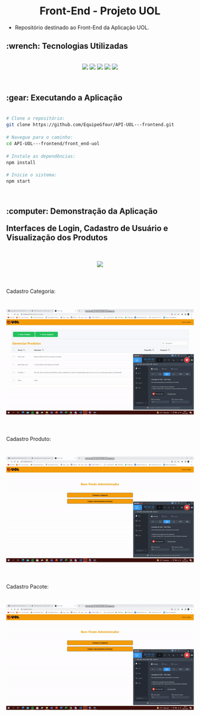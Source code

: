 <p align="center">
<h1 align="center"> Front-End - Projeto UOL </h1>

 - Repositório destinado ao Front-End da Aplicação UOL.

<h2>:wrench: Tecnologias Utilizadas</h2>
<p align="center">
<br>

<img src="https://img.shields.io/badge/Figma-CED4DA?style=for-the-badge&logo=figma&logoColor=F24E1E"/>
<img src="https://img.shields.io/badge/CSS3-CED4DA?style=for-the-badge&logo=css3&logoColor=1572B6"/> 
<img src="https://img.shields.io/badge/JavaScript-CED4DA?style=for-the-badge&logo=javascript&logoColor=F7DF1E"/>  
<img src="https://img.shields.io/badge/TypeScript-CED4DA?style=for-the-badge&logo=typescript&logoColor=007ACC"/>
<img src="https://img.shields.io/badge/React-CED4DA?style=for-the-badge&logo=react&logoColor=61DAFB"/>  
 
</p>
<br>

<h2> :gear: Executando a Aplicação </h2>

```bash

# Clone o repositório:
git clone https://github.com/EquipeGfour/API-UOL---frontend.git

# Navegue para o caminho:
cd API-UOL---frontend/front_end-uol

# Instale as dependências:
npm install

# Inicie o sistema:
npm start
```
<br>

<h2> :computer: Demonstração da Aplicação

Interfaces de Login, Cadastro de Usuário e Visualização dos Produtos
<h1 align="center">
<img src = "./gif/aplicacao.gif"></h1>
<br>

Cadastro Categoria:
<h1 align="center">
<img src = "./gif/Categoria.gif"></h1>
<br>

Cadastro Produto:
<h1 align="center">
<img src = "./gif/CadastroProduto.gif"></h1>
<br>

Cadastro Pacote:
<h1 align="center">
<img src = "./gif/Pacote.gif"></h1>
<br>
